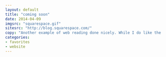 ```yaml
---
layout: default
title: "coming soon"
date: 2014-04-09
imgsrc: "squarespace.gif"
sitesrc: "http://blog.squarespace.com/"
copy: "Another example of web reading done nicely. While I do like the Medium approach of a simple column of text, subtle skeuomorphic cues can be lovely, as this site shows. It has a magazine feel with its rich imagery and spread format."
categories:
- favorites
- website
---
```


    
    
    

    
    